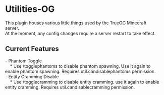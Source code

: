 # Utilities-OG

This plugin houses various little things used by the TrueOG Minecraft server.<br>
At the moment, any config changes require a server restart to take effect.

<h2>Current Features</h2>
- Phantom Toggle <br>
&nbsp &nbsp * Use /togglephantoms to disable phantom spawning. Use it again to enable phantom spawning. Requires util.candisablephantoms permission. <br>
- Entity Cramming Disable <br>
&nbsp &nbsp * Use /togglecramming to disable entity cramming. use it again to enable entity cramming. Requires util.candisablecramming permission.
